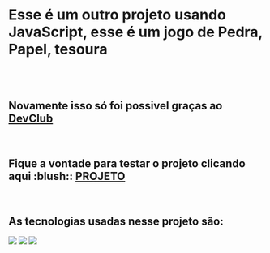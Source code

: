 <h1>Esse é um outro projeto usando JavaScript, esse é um jogo de Pedra, Papel, tesoura</h1>
<br>
<br>
<h2>Novamente isso só foi possivel graças ao  <a href="https://rodolfomori.com.br/devclub">DevClub</a></h2>
<br>
<h2>Fique a vontade para testar o projeto clicando aqui :blush:: <a href = https://pietrominto.github.io/Pedra-papel-tesoura-projeto/> PROJETO</a> </h2>
<br>
<h2>As tecnologias usadas nesse projeto são:</h2>
<img src=https://img.shields.io/badge/HTML5-E34F26?style=for-the-badge&logo=html5&logoColor=white>
<img src=https://img.shields.io/badge/CSS3-1572B6?style=for-the-badge&logo=css3&logoColor=white>
<img src=https://img.shields.io/badge/JavaScript-F7DF1E?style=for-the-badge&logo=javascript&logoColor=black>

